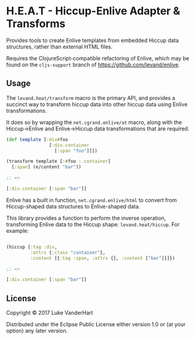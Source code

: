 # H.E.A.T - Hiccup-Enlive Adapter & Transforms

Provides tools to create Enlive templates from embedded Hiccup
data structures, rather than external HTML files.

Requires the ClojureScript-compatible refactoring of Enlive, which may
be found on the `cljs-support` branch of
 https://github.com/levand/enlive.

## Usage

The `levand.heat/transform` macro is the primary API, and provides a
succinct way to transform hiccup data into other hiccup data using
 Enlive transformations.

 It does so by wrapping the
  `net.cgrand.enlive/at` macro, along with the Hiccup->Enlive and
  Enlive->Hiccup data transformations that are required.

```clojure
(def template [:div#foo
                [:div.container
                  [:span "foo"]]])

(transform template [:#foo :.container]
  [:span] (e/content "bar"))

;; =>

[:div.container [:span "bar"]]
```


Enlive has a built in function, `net.cgrand.enlive/html` to convert from
 Hiccup-shaped data structures to Enlive-shaped data.

This library provides a function to perform the inverse operation,
transforming Enlive data to the Hiccup shape: `levand.heat/hiccup`.
For example:

```clojure

(hiccup {:tag :div,
         :attrs {:class "container"},
         :content [{:tag :span, :attrs {}, :content ["bar"]}]})

;; =>

[:div.container [:span "bar"]]
```

## License

Copyright © 2017 Luke VanderHart

Distributed under the Eclipse Public License either version 1.0 or (at
your option) any later version.
